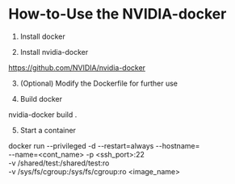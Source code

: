 # How-to-Use the NVIDIA-docker

1. Install docker

2. Install nvidia-docker

https://github.com/NVIDIA/nvidia-docker

3. (Optional) Modify the Dockerfile for further use

4. Build docker

nvidia-docker build .

5. Start a container

docker run --privileged -d --restart=always --hostname=<hostname> \
    --name=<cont_name> -p <ssh_port>:22 \
    -v /shared/test:/shared/test:ro \
    -v /sys/fs/cgroup:/sys/fs/cgroup:ro <image_name>
